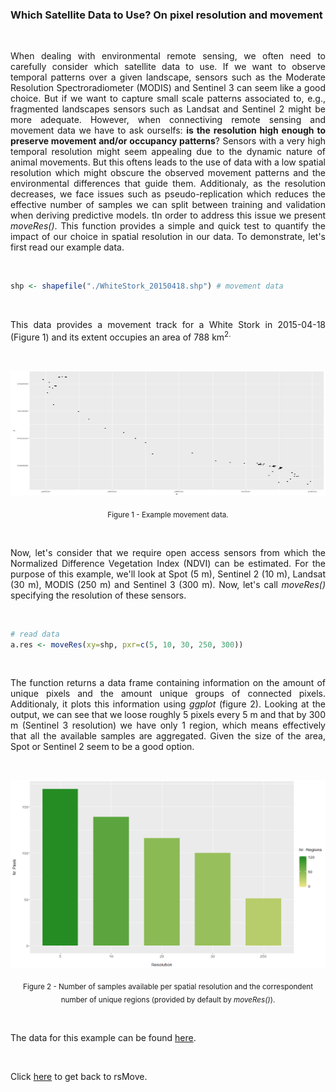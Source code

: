### Which Satellite Data to Use? On pixel resolution and movement

<br>

<p align="justify">
When dealing with environmental remote sensing, we often need to carefully consider which satellite data to use. If we want to observe temporal patterns over a given landscape, sensors such as the Moderate Resolution Spectroradiometer (MODIS) and Sentinel 3 can seem like a good choice. But if we want to capture small scale patterns associated to, e.g., fragmented landscapes sensors such as Landsat and Sentinel 2 might be more adequate. However, when connectiving remote sensing and movement data we have to ask ourselfs: <b>is the resolution high enough to preserve movement and/or occupancy patterns</b>? Sensors with a very high temporal resolution might seem appealing due to the dynamic nature of animal movements. But this oftens leads to the use of data with a low spatial resolution which might obscure the observed movement patterns and the environmental differences that guide them. Additionaly, as the resolution decreases, we face issues such as pseudo-replication which reduces the effective number of samples we can split between training and validation when deriving predictive models. tIn order to address this issue we present <i>moveRes()</i>. This function provides a simple and quick test to quantify the impact of our choice in spatial resolution in our data. To demonstrate, let's first read our example data.
</p> 

<br>

```R
shp <- shapefile("./WhiteStork_20150418.shp") # movement data
```

<br>

<p align="justify">
This data provides a movement track for a White Stork in 2015-04-18 (Figure 1) and its extent occupies an area of 788 km<sup>2.
</p> 

<br>

<p align="center"><img width="800" height="200" src="https://github.com/RRemelgado/README_data/blob/master/rsMove/Figure-1_Example-6.png"></p>

<p align="center"><sub>Figure 1 - Example movement data</b>.</sub></p>

<br>

<p align="justify">
Now, let's consider that we require open access sensors from which the Normalized Difference Vegetation Index (NDVI) can be estimated. For the purpose of this example, we'll look at Spot (5 m), Sentinel 2 (10 m), Landsat (30 m), MODIS (250 m) and Sentinel 3 (300 m). Now, let's call <i>moveRes()</i> specifying the resolution of these sensors.
</p> 

<br>

```R
# read data
a.res <- moveRes(xy=shp, pxr=c(5, 10, 30, 250, 300))
```
<br>

<p align="justify">
The function returns a data frame containing information on the amount of unique pixels and the amount unique groups of connected pixels. Additionaly, it plots this information using <i>ggplot</i> (figure 2). Looking at the output, we can see that we loose roughly 5 pixels every 5 m and that by 300 m (Sentinel 3 resolution) we have only 1 region, which means effectively that all the available samples are aggregated. Given the size of the area, Spot or Sentinel 2 seem to be a good option.
</p> 

<br>

<p align="center"><img width="600" height="300" src="https://github.com/RRemelgado/README_data/blob/master/rsMove/Figure-2_Example-6.png"></p>

<p align="center"><sub>Figure 2 - Number of samples available per spatial resolution and the correspondent number of unique regions (provided by default by <i>moveRes()</i>).</sub></p>

<br>

The data for this example can be found <a href="https://github.com/RRemelgado/README_data/blob/master/rsMove/Example_4.zip">here</a>.

<br>

Click  <a href="https://github.com/RRemelgado/rsMove/">here</a> to get back to rsMove.

<br>
